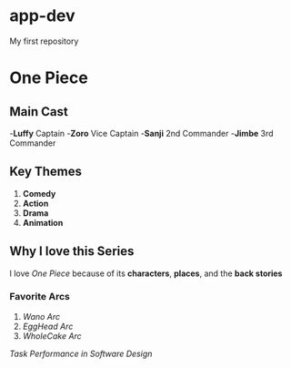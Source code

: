 # app-dev
My first repository
# One Piece

## Main Cast

-**Luffy** Captain
-**Zoro** Vice Captain
-**Sanji** 2nd Commander
-**Jimbe** 3rd Commander

## Key Themes

1. **Comedy**
2. **Action**
3. **Drama**
4. **Animation**

## Why I love this Series

I love *One Piece* because of its **characters**, **places**, and the **back stories**

### Favorite Arcs

1. *Wano Arc*
2. *EggHead Arc*
3. *WholeCake Arc*

*Task Performance in Software Design*
